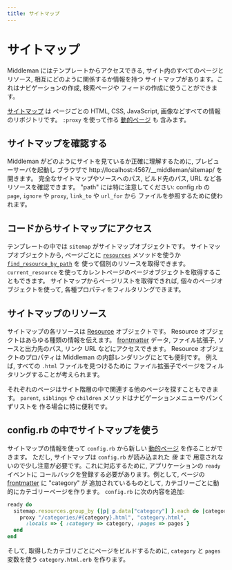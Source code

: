 ```yaml
---
title: サイトマップ
---
```


# サイトマップ

Middleman にはテンプレートからアクセスできる,
サイト内のすべてのページとリソース, 相互にどのように関係するか情報を持つ
サイトマップがあります。これはナビゲーションの作成, 検索ページや
フィードの作成に使うことができます。

[サイトマップ](http://rubydoc.info/gems/middleman-core/Middleman/Sitemap) は
ページごとの HTML, CSS, JavaScript, 画像などすべての情報のリポジトリです。
`:proxy` を使って作る [動的ページ][dynamic pages] も
含みます。

## サイトマップを確認する

Middleman がどのようにサイトを見ているか正確に理解するために, プレビューサーバを起動し
ブラウザで http://localhost:4567/__middleman/sitemap/ を開きます。
完全なサイトマップやソースへのパス, ビルド先のパス, URL など各リソースを確認できます。
"path" には特に注意してください: config.rb の `page`, `ignore` や
`proxy`,  `link_to` や `url_for` から
ファイルを参照するために使われます。

## コードからサイトマップにアクセス

テンプレートの中では `sitemap` がサイトマップオブジェクトです。
サイトマップオブジェクトから, ページごとに
[`resources`](http://rubydoc.info/gems/middleman-core/Middleman/Sitemap/Store#resources-instance_method) メソッドを使うか
[`find_resource_by_path`](http://rubydoc.info/gems/middleman-core/Middleman/Sitemap/Store#find_resource_by_path-instance_method) を
使って個別のリソースを取得できます。
`current_resource` を使ってカレントページのページオブジェクトを取得することもできます。
サイトマップからページリストを取得できれば, 個々のページオブジェクトを使って,
各種プロパティをフィルタリングできます。

## サイトマップのリソース

サイトマップの各リソースは
[Resource](http://rubydoc.info/gems/middleman-core/Middleman/Sitemap/Resource) オブジェクトです。
Resource オブジェクトはあらゆる種類の情報を伝えます。
[frontmatter] データ, ファイル拡張子, ソースと出力先のパス, リンク URL などにアクセスできます。
Resource オブジェクトのプロパティは Middleman の内部レンダリングにとても便利です。
例えば, すべての `.html` ファイルを見つけるために
ファイル拡張子でページをフィルタリングすることが考えられます。

それぞれのページはサイト階層の中で関連する他のページを探すこともできます。
`parent`, `siblings` や `children` メソッドはナビゲーションメニューやパンくずリストを
作る場合に特に便利です。

## config.rb の中でサイトマップを使う

サイトマップの情報を使って `config.rb` から新しい
[動的ページ][dynamic pages] を作ることができます。
ただし, サイトマップは `config.rb` が読み込まれた *後* まで
用意されないので少し注意が必要です。これに対応するために, アプリケーションの `ready` イベントに
コールバックを登録する必要があります。例として, ページの [frontmatter] に "category" が
追加されているものとして, カテゴリーごとに動的にカテゴリーページを作ります。
`config.rb` に次の内容を追加:

```ruby
ready do
  sitemap.resources.group_by {|p| p.data["category"] }.each do |category, pages|
    proxy "/categories/#{category}.html", "category.html",
      :locals => { :category => category, :pages => pages }
  end
end
```

そして, 取得したカテゴリごとにページをビルドするために, `category` と `pages` 変数を使う
`category.html.erb` を作ります。

[dynamic pages]: /jp/basics/dynamic_pages/
[frontmatter]: /jp/basics/frontmatter/
